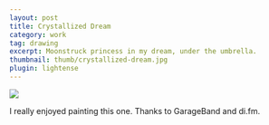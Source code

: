 ```yaml
---
layout: post
title: Crystallized Dream
category: work
tag: drawing
excerpt: Moonstruck princess in my dream, under the umbrella.
thumbnail: thumb/crystallized-dream.jpg
plugin: lightense
---
```


<p><img src="{{ site.file }}/crystallized-dream.jpg"></p>

<p>I really enjoyed painting this one. Thanks to GarageBand and di.fm.</p>

